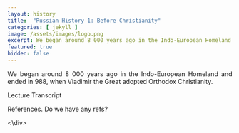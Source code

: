 ```yaml
---
layout: history
title:  "Russian History 1: Before Christianity"
categories: [ jekyll ]
image: /assets/images/logo.png
excerpt: We began around 8 000 years ago in the Indo-European Homeland and ended in 988, when Vladimir the Great adopted Orthodox Christianity.
featured: true
hidden: false
---
```


<div style="text-align: justify"> 
<p>
We began around 8 000 years ago in the Indo-European Homeland and ended in 988, when Vladimir the Great adopted Orthodox Christianity. 
</p>
<p>
Lecture Transcript
</p>
<p>
References. Do we have any refs?
</p>
<\div>